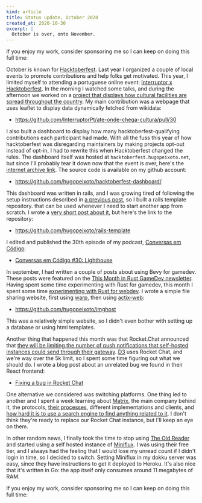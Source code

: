 ```yaml
---
kind: article
title: Status update, October 2020
created_at: 2020-10-30
excerpt: |
  October is over, onto November.
---
```


<aside markdown="1">
  If you enjoy my work, consider sponsoring me so I can keep on doing this full
  time: <https://github.com/sponsors/hugopeixoto>
</aside>

October is known for [Hacktoberfest][hacktoberfest]. Last year I organized a
couple of local events to promote contributions and help folks get motivated.
This year, I limited myself to attending a portuguese online event:
[Interruptor x Hacktoberfest][hacktoberfest-interruptor]. In the morning I
watched some talks, and during the afternoon we worked on a [project that
displays how cultural facilities are spread throughout the
country][ate-onde-chega-a-cultura]. My main contribution was a webpage that
uses leaflet to display data dynamically fetched from wikidata:

* <https://github.com/InterruptorPt/ate-onde-chega-cultura/pull/30>

I also built a dashboard to display how many hacktoberfest-qualifying
contributions each participant had made. With all the fuss this year of how
hacktoberfest was disregarding maintainers by making projects opt-out instead
of opt-in, I had to rewrite this when Hacktoberfest changed the rules. The
dashboard itself was hosted at `hacktoberfest.hugopeixoto.net`, but since I'll
probably tear it down now that the event is over, here's the [internet archive
link][hacktoberfest-dashboard]. The source code is available on my github
account:

* <https://github.com/hugopeixoto/hacktoberfest-dashboard/>

This dashboard was written in rails, and I was growing tired of following the
setup instructions described in [a previous post][mentorados-rewrite], so I
built a rails template repository. that can be used whenever I need to start
another app from scratch. I wrote a [very short post about
it][rails-template-post], but here's the link to the repository:

* <https://github.com/hugopeixoto/rails-template>


I edited and published the 30th episode of my podcast, [Conversas em
Código][conversas]:

* [Conversas em Código #30: Lighthouse][conversas-post]

In september, I had written a couple of posts about using Bevy for gamedev.
These posts were featured on the [This Month in Rust GameDev
newsletter][rust-gamedev-newsletter]. Having spent some time experimenting with
Rust for gamedev, this month I spent some time [experimenting with Rust for
webdev][rust-webdev]. I wrote a simple file sharing website, first using
[warp][warp], then using [actix-web][actix-web]:

* <https://github.com/hugopeixoto/imghost>

This was a relatively simple website, so I didn't even bother with setting up a
database or using html templates.


Another thing that happened this month was that Rocket.Chat announced that
[they will be limiting the number of push notifications that self-hosted
instances could send through their gateway][rc-push-limit].
[D3](https://direitosdigitais.pt/) uses Rocket Chat, and we're way over the 5k
limit, so I spent some time figuring out what we should do. I wrote a blog post
about an unrelated bug we found in their React frontend:

* [Fixing a bug in Rocket Chat](/articles/fixing-a-bug-in-rocket-chat.html)

One alternative we considered was switching platforms. One thing led to another
and I spent a week learning about [Matrix](https://matrix.org), the main
company behind it, the protocols, [their processes][matrix-msc], different
implementations and clients, and [how hard it is to use a search engine to find
anything related to it][matrix-search]. I don't think they're ready to replace
our Rocket Chat instance, but I'll keep an eye on them.

In other random news, I finally took the time to stop using [The Old
Reader](https://theoldreader.com/) and started using a self hosted instance of
[Miniflux](https://miniflux.app/). I was using their free tier, and I always
had the feeling that I would lose my unread count if I didn't login in time, so
I decided to switch. Setting Miniflux in my dokku server was easy, since they
have instructions to get it deployed to Heroku. It's also nice that it's
written in Go: the app itself only consumes around 11 megabytes of RAM.

<aside markdown="1">
  If you enjoy my work, consider sponsoring me so I can keep on doing this full
  time: <https://github.com/sponsors/hugopeixoto>
</aside>

[rust-gamedev-newsletter]: https://rust-gamedev.github.io/posts/newsletter-014/#rust-gamedev-ecs-and-bevy
[hacktoberfest]: https://hacktoberfest.digitalocean.com
[hacktoberfest-dashboard]: https://web.archive.org/web/20201101174618/https://hacktoberfest.hugopeixoto.net/
[hacktoberfest-interruptor]: https://interruptor.pt/artigos/interruptor-x-hacktoberfest
[ate-onde-chega-a-cultura]: https://github.com/InterruptorPt/ate-onde-chega-cultura
[warp]: https://crates.io/crates/warp
[actix-web]: https://actix.rs/
[rust-webdev]: /articles/making-a-website-with-rust.html
[mentorados-rewrite]: /articles/rewriting-a-small-rails-and-react-application.html
[rails-template-post]: /articles/rails-template.html
[rc-push-limit]: https://forums.rocket.chat/t/final-update-on-registration-requirement-to-utilize-push-gateway/8951
[matrix-msc]: https://matrix.org/docs/spec/proposals
[matrix-search]: https://twitter.com/whitequark/status/1321172527914323969
[conversas]: https://conversas.porto.codes
[conversas-post]: /articles/conversas-em-codigo-episode-30.html
